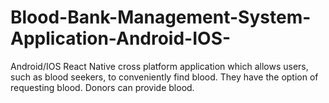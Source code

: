 # Blood-Bank-Management-System-Application-Android-IOS-
Android/IOS React Native cross platform application which allows users, such as blood seekers, to conveniently find blood. They have the option of requesting blood. Donors can provide blood.
